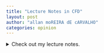 ```yaml
---
title: "Lecture Notes in CFD"
layout: post
author: "allan moREIRA dE cARVALHO"
categories: opinion
---
```

<details><summary>Check out my lecture notes.</summary>
  <p>
  
<iframe src="https://allanmodc.github.io/cfd" onload='javascript:(function(o){o.style.height=o.contentWindow.document.body.scrollHeight+"px";}(this));' style="height:200px;width:100%;border:none;overflow:hidden;" frameborder="0" scrolling="no"></iframe>

  </p> 
</details>

